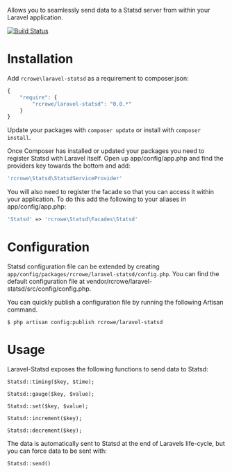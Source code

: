 Allows you to seamlessly send data to a Statsd server from within your Laravel application.

[![Build Status](https://travis-ci.org/rcrowe/laravel-statsd.png?branch=master)](https://travis-ci.org/rcrowe/laravel-statsd)

Installation
============

Add `rcrowe\laravel-statsd` as a requirement to composer.json:

```javascript
{
    "require": {
        "rcrowe/laravel-statsd": "0.0.*"
    }
}
```

Update your packages with `composer update` or install with `composer install`.

Once Composer has installed or updated your packages you need to register Statsd with Laravel itself. Open up app/config/app.php and find the providers key towards the bottom and add:

```php
'rcrowe\Statsd\StatsdServiceProvider'
```

You will also need to register the facade so that you can access it within your application. To do this add the following to your aliases in app/config/app.php:

```php
'Statsd' => 'rcrowe\Statsd\Facades\Statsd'
```

Configuration
=============

Statsd configuration file can be extended by creating `app/config/packages/rcrowe/laravel-statsd/config.php`. You can find the default configuration file at vendor/rcrowe/laravel-statsd/src/config/config.php.

You can quickly publish a configuration file by running the following Artisan command.

```
$ php artisan config:publish rcrowe/laravel-statsd
```

Usage
=====

Laravel-Statsd exposes the following functions to send data to Statsd:

```
Statsd::timing($key, $time);
```

```
Statsd::gauge($key, $value);
```

```
Statsd::set($key, $value);
```

```
Statsd::increment($key);
```

```
Statsd::decrement($key);
```

The data is automatically sent to Statsd at the end of Laravels life-cycle, but you can force data to be sent with:

```php
Statsd::send()
```
